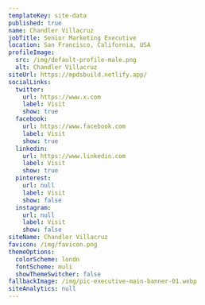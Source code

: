 ```yaml
---
templateKey: site-data
published: true
name: Chandler Villacruz
jobTitle: Senior Marketing Executive
location: San Francisco, California, USA
profileImage:
  src: /img/default-profile-male.png
  alt: Chandler Villacruz
siteUrl: https://mpdsbuild.netlify.app/
socialLinks:
  twitter:
    url: https://www.x.com
    label: Visit
    show: true
  facebook:
    url: https://www.facebook.com
    label: Visit
    show: true
  linkedin:
    url: https://www.linkedin.com
    label: Visit
    show: true
  pinterest:
    url: null
    label: Visit
    show: false
  instagram:
    url: null
    label: Visit
    show: false
siteName: Chandler Villacruz
favicon: /img/favicon.png
themeOptions:
  colorScheme: londn
  fontScheme: muli
  showThemeSwitcher: false
fallbackImage: /img/pic-executive-main-banner-01.webp
siteAnalytics: null
---
```

